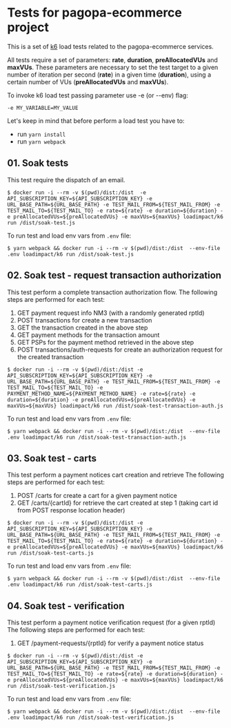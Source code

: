 # Tests for pagopa-ecommerce project
This is a set of [k6](https://k6.io) load tests related to the pagopa-ecommerce services.

All tests require a set of parameters: **rate**, **duration**, **preAllocatedVUs** and **maxVUs**. These parameters are necessary to set the test target to a given number of iteration per second (**rate**) in a given time (**duration**), using a certain number of VUs (**preAllocatedVUs** and **maxVUs**).

To invoke k6 load test passing parameter use -e (or --env) flag:

```
-e MY_VARIABLE=MY_VALUE
```

Let's keep in mind that before perform a load test you have to:

- run `yarn install`
- run `yarn webpack`

## 01. Soak tests

This test require the dispatch of an email.

```
$ docker run -i --rm -v $(pwd)/dist:/dist  -e API_SUBSCRIPTION_KEY=${API_SUBSCRIPTION_KEY} -e URL_BASE_PATH=${URL_BASE_PATH} -e TEST_MAIL_FROM=${TEST_MAIL_FROM} -e TEST_MAIL_TO=${TEST_MAIL_TO} -e rate=${rate} -e duration=${duration} -e preAllocatedVUs=${preAllocatedVUs} -e maxVUs=${maxVUs} loadimpact/k6 run /dist/soak-test.js
```

To run test and load env vars from `.env` file:

```
$ yarn webpack && docker run -i --rm -v $(pwd)/dist:/dist  --env-file .env loadimpact/k6 run /dist/soak-test.js
```

## 02. Soak test - request transaction authorization

This test perform a complete transaction authorization flow.
The following steps are performed for each test:
1. GET payment request info NM3 (with a randomly generated rptId)
2. POST transactions for create a new transaction
3. GET the transaction created in the above step
4. GET payment methods for the transaction amount
5. GET PSPs for the payment method retrieved in the above step
6. POST transactions/auth-requests for create an authorization request for the created transaction

```
$ docker run -i --rm -v $(pwd)/dist:/dist -e API_SUBSCRIPTION_KEY=${API_SUBSCRIPTION_KEY} -e URL_BASE_PATH=${URL_BASE_PATH} -e TEST_MAIL_FROM=${TEST_MAIL_FROM} -e TEST_MAIL_TO=${TEST_MAIL_TO} -e PAYMENT_METHOD_NAME=${PAYMENT_METHOD_NAME} -e rate=${rate} -e duration=${duration} -e preAllocatedVUs=${preAllocatedVUs} -e maxVUs=${maxVUs} loadimpact/k6 run /dist/soak-test-transaction-auth.js
```

To run test and load env vars from `.env` file:

```
$ yarn webpack && docker run -i --rm -v $(pwd)/dist:/dist  --env-file .env loadimpact/k6 run /dist/soak-test-transaction-auth.js
```

## 03. Soak test - carts

This test perform a payment notices cart creation and retrieve
The following steps are performed for each test:
1. POST /carts for create a cart for a given payment notice
2. GET /carts/{cartId} for retrieve the cart created at step 1 (taking cart id from POST response location header)

```
$ docker run -i --rm -v $(pwd)/dist:/dist -e API_SUBSCRIPTION_KEY=${API_SUBSCRIPTION_KEY} -e URL_BASE_PATH=${URL_BASE_PATH} -e TEST_MAIL_FROM=${TEST_MAIL_FROM} -e TEST_MAIL_TO=${TEST_MAIL_TO} -e rate=${rate} -e duration=${duration} -e preAllocatedVUs=${preAllocatedVUs} -e maxVUs=${maxVUs} loadimpact/k6 run /dist/soak-test-carts.js
```

To run test and load env vars from `.env` file:

```
$ yarn webpack && docker run -i --rm -v $(pwd)/dist:/dist  --env-file .env loadimpact/k6 run /dist/soak-test-carts.js
```

## 04. Soak test - verification

This test perform a payment notice verification request (for a given rptId)
The following steps are performed for each test:
1. GET /payment-requests/{rptId} for verify a payment notice status

```
$ docker run -i --rm -v $(pwd)/dist:/dist -e API_SUBSCRIPTION_KEY=${API_SUBSCRIPTION_KEY} -e URL_BASE_PATH=${URL_BASE_PATH} -e TEST_MAIL_FROM=${TEST_MAIL_FROM} -e TEST_MAIL_TO=${TEST_MAIL_TO} -e rate=${rate} -e duration=${duration} -e preAllocatedVUs=${preAllocatedVUs} -e maxVUs=${maxVUs} loadimpact/k6 run /dist/soak-test-verification.js
```

To run test and load env vars from `.env` file:

```
$ yarn webpack && docker run -i --rm -v $(pwd)/dist:/dist  --env-file .env loadimpact/k6 run /dist/soak-test-verification.js
```